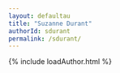 ```yaml
---
layout: defaultau
title: "Suzanne Durant"
authorId: sdurant
permalink: /sdurant/
---
```

{% include loadAuthor.html %}
<script>
    $(document).ready(function(){
        showAuthorBio('{{ page.authorId }}');
   });
</script>
